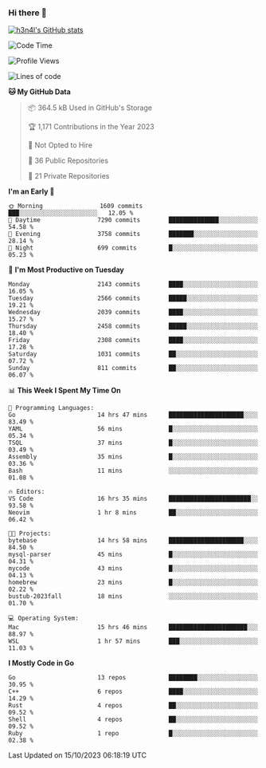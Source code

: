 ### Hi there 👋

[![h3n4l's GitHub stats](https://github-readme-stats.vercel.app/api?username=h3n4l&count_private=true&show_icons=true&theme=radical)](https://github.com/h3n4l/github-readme-stats)

<!--START_SECTION:waka-->
![Code Time](http://img.shields.io/badge/Code%20Time-1%2C615%20hrs%2041%20mins-blue)

![Profile Views](http://img.shields.io/badge/Profile%20Views-0-blue)

![Lines of code](https://img.shields.io/badge/From%20Hello%20World%20I%27ve%20Written-3.7%20million%20lines%20of%20code-blue)

**🐱 My GitHub Data** 

> 📦 364.5 kB Used in GitHub's Storage 
 > 
> 🏆 1,171 Contributions in the Year 2023
 > 
> 🚫 Not Opted to Hire
 > 
> 📜 36 Public Repositories 
 > 
> 🔑 21 Private Repositories 
 > 
**I'm an Early 🐤** 

```text
🌞 Morning                1609 commits        ███░░░░░░░░░░░░░░░░░░░░░░   12.05 % 
🌆 Daytime                7290 commits        ██████████████░░░░░░░░░░░   54.58 % 
🌃 Evening                3758 commits        ███████░░░░░░░░░░░░░░░░░░   28.14 % 
🌙 Night                  699 commits         █░░░░░░░░░░░░░░░░░░░░░░░░   05.23 % 
```
📅 **I'm Most Productive on Tuesday** 

```text
Monday                   2143 commits        ████░░░░░░░░░░░░░░░░░░░░░   16.05 % 
Tuesday                  2566 commits        █████░░░░░░░░░░░░░░░░░░░░   19.21 % 
Wednesday                2039 commits        ████░░░░░░░░░░░░░░░░░░░░░   15.27 % 
Thursday                 2458 commits        █████░░░░░░░░░░░░░░░░░░░░   18.40 % 
Friday                   2308 commits        ████░░░░░░░░░░░░░░░░░░░░░   17.28 % 
Saturday                 1031 commits        ██░░░░░░░░░░░░░░░░░░░░░░░   07.72 % 
Sunday                   811 commits         ██░░░░░░░░░░░░░░░░░░░░░░░   06.07 % 
```


📊 **This Week I Spent My Time On** 

```text
💬 Programming Languages: 
Go                       14 hrs 47 mins      █████████████████████░░░░   83.49 % 
YAML                     56 mins             █░░░░░░░░░░░░░░░░░░░░░░░░   05.34 % 
TSQL                     37 mins             █░░░░░░░░░░░░░░░░░░░░░░░░   03.49 % 
Assembly                 35 mins             █░░░░░░░░░░░░░░░░░░░░░░░░   03.36 % 
Bash                     11 mins             ░░░░░░░░░░░░░░░░░░░░░░░░░   01.08 % 

🔥 Editors: 
VS Code                  16 hrs 35 mins      ███████████████████████░░   93.58 % 
Neovim                   1 hr 8 mins         ██░░░░░░░░░░░░░░░░░░░░░░░   06.42 % 

🐱‍💻 Projects: 
bytebase                 14 hrs 58 mins      █████████████████████░░░░   84.50 % 
mysql-parser             45 mins             █░░░░░░░░░░░░░░░░░░░░░░░░   04.31 % 
mycode                   43 mins             █░░░░░░░░░░░░░░░░░░░░░░░░   04.13 % 
homebrew                 23 mins             █░░░░░░░░░░░░░░░░░░░░░░░░   02.22 % 
bustub-2023fall          18 mins             ░░░░░░░░░░░░░░░░░░░░░░░░░   01.70 % 

💻 Operating System: 
Mac                      15 hrs 46 mins      ██████████████████████░░░   88.97 % 
WSL                      1 hr 57 mins        ███░░░░░░░░░░░░░░░░░░░░░░   11.03 % 
```

**I Mostly Code in Go** 

```text
Go                       13 repos            ████████░░░░░░░░░░░░░░░░░   30.95 % 
C++                      6 repos             ████░░░░░░░░░░░░░░░░░░░░░   14.29 % 
Rust                     4 repos             ██░░░░░░░░░░░░░░░░░░░░░░░   09.52 % 
Shell                    4 repos             ██░░░░░░░░░░░░░░░░░░░░░░░   09.52 % 
Ruby                     1 repo              █░░░░░░░░░░░░░░░░░░░░░░░░   02.38 % 
```




 Last Updated on 15/10/2023 06:18:19 UTC
<!--END_SECTION:waka-->

